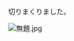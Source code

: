 切りまくりました。

![無題.jpg](https://qiita-image-store.s3.ap-northeast-1.amazonaws.com/0/39277/8ba6cf1e-c3fd-7e7c-6995-941aa985d447.jpeg)
